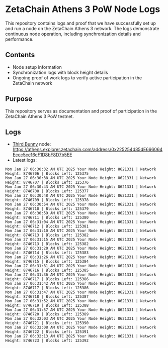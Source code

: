 # ZetaChain Athens 3 PoW Node Logs
This repository contains logs and proof that we have successfully set up and run a node on the ZetaChain Athens 3 network. The logs demonstrate continuous node operation, including synchronization details and performance.

## Contents
- Node setup information
- Synchronization logs with block height details
- Ongoing proof of work logs to verify active participation in the ZetaChain network

## Purpose
This repository serves as documentation and proof of participation in the ZetaChain Athens 3 PoW testnet.

## Logs

- [Third Bunny](https://thirdbunny.xyz/) node: https://athens.explorer.zetachain.com/address/0x225254d35dE666064Eccc5ce16eF1D8bF8D7b5EE
- Latest logs:
```
Mon Jan 27 06:30:32 AM UTC 2025 Your Node Height: 8621331 | Network Height: 8746706 | Blocks Left: 125375
Mon Jan 27 06:30:38 AM UTC 2025 Your Node Height: 8621331 | Network Height: 8746707 | Blocks Left: 125376
Mon Jan 27 06:30:43 AM UTC 2025 Your Node Height: 8621331 | Network Height: 8746708 | Blocks Left: 125377
Mon Jan 27 06:30:48 AM UTC 2025 Your Node Height: 8621331 | Network Height: 8746709 | Blocks Left: 125378
Mon Jan 27 06:30:54 AM UTC 2025 Your Node Height: 8621331 | Network Height: 8746710 | Blocks Left: 125379
Mon Jan 27 06:30:59 AM UTC 2025 Your Node Height: 8621331 | Network Height: 8746711 | Blocks Left: 125380
Mon Jan 27 06:31:04 AM UTC 2025 Your Node Height: 8621331 | Network Height: 8746712 | Blocks Left: 125381
Mon Jan 27 06:31:10 AM UTC 2025 Your Node Height: 8621331 | Network Height: 8746713 | Blocks Left: 125382
Mon Jan 27 06:31:15 AM UTC 2025 Your Node Height: 8621331 | Network Height: 8746713 | Blocks Left: 125382
Mon Jan 27 06:31:20 AM UTC 2025 Your Node Height: 8621331 | Network Height: 8746714 | Blocks Left: 125383
Mon Jan 27 06:31:26 AM UTC 2025 Your Node Height: 8621331 | Network Height: 8746715 | Blocks Left: 125384
Mon Jan 27 06:31:31 AM UTC 2025 Your Node Height: 8621331 | Network Height: 8746716 | Blocks Left: 125385
Mon Jan 27 06:31:36 AM UTC 2025 Your Node Height: 8621331 | Network Height: 8746717 | Blocks Left: 125386
Mon Jan 27 06:31:42 AM UTC 2025 Your Node Height: 8621331 | Network Height: 8746717 | Blocks Left: 125386
Mon Jan 27 06:31:47 AM UTC 2025 Your Node Height: 8621331 | Network Height: 8746718 | Blocks Left: 125387
Mon Jan 27 06:31:52 AM UTC 2025 Your Node Height: 8621331 | Network Height: 8746719 | Blocks Left: 125388
Mon Jan 27 06:31:57 AM UTC 2025 Your Node Height: 8621331 | Network Height: 8746720 | Blocks Left: 125389
Mon Jan 27 06:32:03 AM UTC 2025 Your Node Height: 8621331 | Network Height: 8746721 | Blocks Left: 125390
Mon Jan 27 06:32:08 AM UTC 2025 Your Node Height: 8621331 | Network Height: 8746722 | Blocks Left: 125391
Mon Jan 27 06:32:13 AM UTC 2025 Your Node Height: 8621331 | Network Height: 8746723 | Blocks Left: 125392
```
